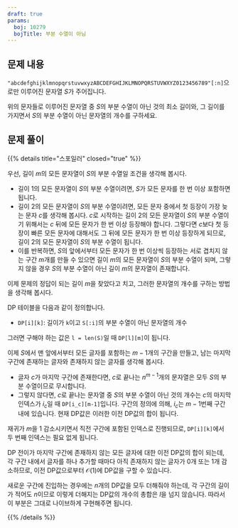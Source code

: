 ```yaml
---
draft: true
params:
  boj: 10279
  bojTitle: 부분 수열이 아님
---
```


## 문제 내용

`"abcdefghijklmnopqrstuvwxyzABCDEFGHIJKLMNOPQRSTUVWXYZ0123456789"[:n]`으로만 이루어진 문자열 $S$가 주어집니다.

위의 문자들로 이루어진 문자열 중 $S$의 부분 수열이 아닌 것의 최소 길이와, 그 길이를 가지면서 $S$의 부분 수열이 아닌 문자열의 개수를 구하세요.

## 문제 풀이

{{% details title="스포일러" closed="true" %}}

우선, 길이 $m$의 모든 문자열이 $S$의 부분 수열일 조건을 생각해 봅시다.

* 길이 1의 모든 문자열이 $S$의 부분 수열이려면, $S$가 모든 문자를 한 번 이상 포함하면 됩니다.
* 길이 2의 모든 문자열이 $S$의 부분 수열이려면, 모든 문자 중에서 첫 등장이 가장 늦는 문자 $c$를 생각해 봅시다.
  $c$로 시작하는 길이 2의 모든 문자열이 $S$의 부분 수열이기 위해서는 $c$ 뒤에 모든 문자가 한 번 이상 등장해야 합니다.
  그렇다면 $c$보다 첫 등장이 빠른 모든 문자에 대해서도 그 뒤에 모든 문자가 한 번 이상 등장하게 되므로, 길이 2의 모든 문자열이 $S$의 부분 수열이 됩니다.
* 이를 반복하면, $S$의 앞에서부터 모든 문자가 한 번 이상씩 등장하는 서로 겹치지 않는 구간 $m$개를 만들 수 있으면 길이 $m$의 모든 문자열이 $S$의 부분 수열이 되며, 그렇지 않을 경우 $S$의 부분 수열이 아닌 길이 $m$의 문자열이 존재합니다.

이제 문제의 정답이 되는 길이 $m$을 찾았다고 치고, 그러한 문자열의 개수를 구하는 방법을 생각해 봅시다.

DP 테이블을 다음과 같이 정의합니다.

* `DP[i][k]`: 길이가 `k`이고 `S[:i]`의 부분 수열이 아닌 문자열의 개수

그러면 구해야 하는 값은 `l = len(S)`일 때 `DP[l][m]`이 됩니다.

이제 $S$에서 맨 앞에서부터 모든 글자를 포함하는 $m-1$개의 구간을 만들고, 남는 마지막 구간에 존재하는 글자와 존재하지 않는 글자를 생각해 봅시다.

* 글자 $c$가 마지막 구간에 존재한다면, $c$로 끝나는 $n^{m-1}$개의 문자열은 모두 $S$의 부분 수열이므로 무시합니다.
* 그렇지 않다면, $c$로 끝나는 문자열 중 $S$의 부분 수열이 아닌 것의 개수는 $c$의 마지막 인덱스가 $i_c$일 때 `DP[i_c][m-1]`입니다.
  구간의 정의에 의해, $i_c$는 $m-1$번째 구간 내에 있습니다. 현재 DP값은 이러한 이전 DP값의 합이 됩니다.

재귀가 $m$을 1 감소시키면서 직전 구간에 포함된 인덱스로 진행되므로, `DP[i][k]`에서 두 번째 인덱스는 필요 없게 됩니다.

DP 전이가 마지막 구간에 존재하지 않는 모든 글자에 대한 이전 DP값의 합이 되는데, 각 구간 내에서 글자를 하나 추가할 때마다 아직 존재하지 않는 글자가 0개 또는 1개 감소하므로, 이전 DP값으로부터 $\mathcal{O}(1)$에 DP값을 구할 수 있습니다.

새로운 구간에 진입하는 경우에는 $n$개의 DP값을 모두 더해줘야 하는데, 각 구간의 길이가 적어도 $n$이므로 이렇게 더해지는 DP값의 개수의 총합은 $l$을 넘지 않습니다. 따라서 이 부분은 그대로 나이브하게 구현해주면 됩니다.

{{% /details %}}
